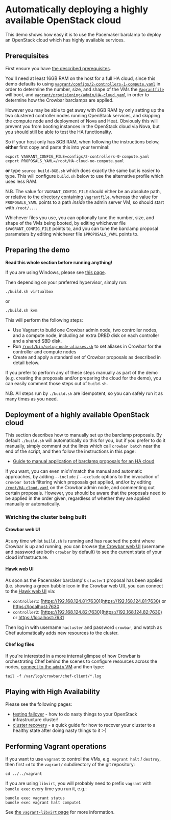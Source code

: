 # Automatically deploying a highly available OpenStack cloud

This demo shows how easy it is to use the Pacemaker barclamp to deploy
an OpenStack cloud which has highly available services.

## Prerequisites

First ensure you have
[the described prerequisites](../../docs/prerequisites.md).

You'll need at least 16GB RAM on the host for a full HA cloud,
since this demo defaults to using
[`vagrant/configs/2-controllers-1-compute.yaml`](../../vagrant/configs/2-controllers-1-compute.yaml)
in order to determine the number, size, and shape of the VMs
the [`Vagrantfile`](../../vagrant/Vagrantfile) will boot,
and
[`vagrant/provisioning/admin/HA-cloud.yaml`](../../vagrant/provisioning/admin/HA-cloud.yaml)
in order to determine how the Crowbar barclamps are applied.

However you may be able to get away with 8GB RAM by only setting up
the two clustered controller nodes running OpenStack services, and
skipping the compute node and deployment of Nova and Heat.  Obviously
this will prevent you from booting instances in the OpenStack cloud
via Nova, but you should still be able to test the HA functionality.

So if your host only has 8GB RAM, when following the instructions
below, **either** first copy and paste this into your terminal:

    export VAGRANT_CONFIG_FILE=configs/2-controllers-0-compute.yaml
    export PROPOSALS_YAML=/root/HA-cloud-no-compute.yaml

**or** type `source build-8GB.sh` which does exactly the same but is
easier to type.  This will configure `build.sh` below to use the
alternative profile which uses less RAM.

N.B. The value for `VAGRANT_CONFIG_FILE` should either be an absolute
path, or relative to
[the directory containing `Vagrantfile`](../../vagrant), whereas the
value for `PROPOSALS_YAML` points to a path *inside* the admin server
VM, so should start with `/root/...`.

Whichever files you use, you can optionally tune the number, size, and
shape of the VMs being booted, by editing whichever file
`$VAGRANT_CONFIG_FILE` points to, and you can tune the barclamp
proposal parameters by editing whichever file `$PROPOSALS_YAML` points
to.

## Preparing the demo

**Read this whole section before running anything!**

If you are using Windows, please see [this page](Windows.md).

Then depending on your preferred hypervisor, simply run:

    ./build.sh virtualbox

or

    ./build.sh kvm

This will perform the following steps:

*   Use Vagrant to build one Crowbar admin node, two controller nodes,
    and a compute node, including an extra DRBD disk on each controller
    and a shared SBD disk.
*   Run [`/root/bin/setup-node-aliases.sh`](../../vagrant/provisioning/admin/setup-node-aliases.sh)
    to set aliases in Crowbar for the controller and compute nodes
*   Create and apply a standard set of Crowbar proposals as described
    in detail below.

If you prefer to perform any of these steps manually as part of the
demo (e.g. creating the proposals and/or preparing the cloud for the
demo), you can easily comment those steps out of `build.sh`.

N.B. All steps run by `./build.sh` are idempotent, so you can safely
run it as many times as you need.

## Deployment of a highly available OpenStack cloud

This section describes how to manually set up the barclamp proposals.
By default `./build.sh` will automatically do this for you, but if you
prefer to do it manually, simply comment out the lines which call
`crowbar batch` near the end of the script, and then follow the
instructions in this page:

* [Guide to manual application of barclamp proposals for an HA cloud](manual-barclamps.md)

If you want, you can even mix'n'match the manual and automatic
approaches, by adding `--include` / `--exclude` options to the
invocation of `crowbar batch` filtering which proposals get applied,
and/or by editing
[`/root/HA-cloud.yaml`](../../vagrant/provisioning/admin/HA-cloud.yaml)
on the Crowbar admin node, and commenting out certain proposals.
However, you should be aware that the proposals need to be applied in
the order given, regardless of whether they are applied manually or
automatically.

### Watching the cluster being built

#### Crowbar web UI

At any time whilst `build.sh` is running and has reached the point
where Crowbar is up and running, you can browse
[the Crowbar web UI](http://192.168.124.10:3000/) (username and
password are both `crowbar` by default) to see the current state of
your cloud infrastructure.

#### Hawk web UI

As soon as the Pacemaker barclamp's `cluster1` proposal has been
applied (i.e. showing a green bubble icon in the Crowbar web UI), you
can connect to the [Hawk web UI](http://clusterlabs.org/wiki/Hawk) via:

*   `controller1`: [https://192.168.124.81:7630](https://192.168.124.81:7630)
                or [https://localhost:7630](https://localhost:7630)
*   `controller2`: [https://192.168.124.82:7630](https://192.168.124.82:7630)
                or [https://localhost:7631](https://localhost:7631)

Then log in with username `hacluster` and password `crowbar`, and
watch as Chef automatically adds new resources to the cluster.

#### Chef log files

If you're interested in a more internal glimpse of how Crowbar is
orchestrating Chef behind the scenes to configure resources across the
nodes,
[connect to the `admin` VM](../../docs/HOWTO.md#connecting-to-the-vms)
and then type:

    tail -f /var/log/crowbar/chef-client/*.log

## Playing with High Availability

Please see the following pages:

*   [testing failover](cluster-failover.md) - how to do nasty
    things to your OpenStack infrastructure cluster!
*   [cluster recovery](cluster-recovery.md) - a quick guide
    for how to recover your cluster to a healthy state after
    doing nasty things to it :-)

## Performing Vagrant operations

If you want to use `vagrant` to control the VMs, e.g. `vagrant halt` /
`destroy`, then first `cd` to the `vagrant/` subdirectory of the git
repository:

    cd ../../vagrant

If you are using `libvirt`, you will probably need to prefix `vagrant`
with `bundle exec` every time you run it, e.g.:

    bundle exec vagrant status
    bundle exec vagrant halt compute1

See [the `vagrant-libvirt` page](../../docs/vagrant-libvirt.md) for
more information.
